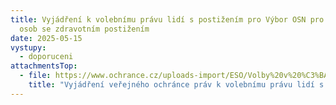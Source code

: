 ```yaml
---
title: Vyjádření k volebnímu právu lidí s postižením pro Výbor OSN pro práva
  osob se zdravotním postižením
date: 2025-05-15
vystupy:
  - doporuceni
attachmentsTop:
  - file: https://www.ochrance.cz/uploads-import/ESO/Volby%20v%20%C3%BAstavn%C3%ADch%20za%C5%99%C3%ADzen%C3%ADch_001.pdf
    title: "Vyjádření veřejného ochránce práv k volebnímu právu lidí s postižením "
---
```

